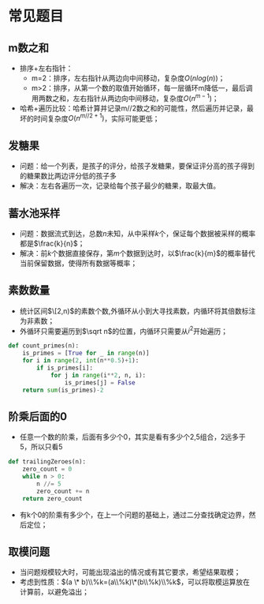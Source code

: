 # 常见题目

## m数之和

* 排序+左右指针：
  * m=2：排序，左右指针从两边向中间移动，复杂度$O(nlog(n))$；
  * m>2：排序，从第一个数的取值开始循环，每一层循环m降低一，最后调用两数之和，左右指针从两边向中间移动，复杂度$O(n^{m-1})$；
* 哈希+遍历比较：哈希计算并记录m//2数之和的可能性，然后遍历并记录，最坏的时间复杂度$O(n^{m//2+1})$，实际可能更低；

## 发糖果

* 问题：给一个列表，是孩子的评分，给孩子发糖果，要保证评分高的孩子得到的糖果数比两边评分低的孩子多
* 解决：左右各遍历一次，记录给每个孩子最少的糖果，取最大值。

## 蓄水池采样

* 问题：数据流式到达，总数$n$未知，从中采样$k$个，保证每个数据被采样的概率都是$\frac{k}{n}$；
* 解决：前$k$个数据直接保存，第$m$个数据到达时，以$\frac{k}{m}$的概率替代当前保留数据，使得所有数据等概率；

## 素数数量

* 统计区间$\[2,n)$的素数个数,外循环从小到大寻找素数，内循环将其倍数标注为非素数；
* 外循环只需要遍历到$\sqrt n$的位置，内循环只需要从$i^2$开始遍历；

```python
def count_primes(n):
    is_primes = [True for _ in range(n)]
    for i in range(2, int(n**0.5)+1):
        if is_primes[i]:
            for j in range(i**2, n, i):
                is_primes[j] = False
    return sum(is_primes)-2
```

## 阶乘后面的0

* 任意一个数的阶乘，后面有多少个0，其实是看有多少个2,5组合，2远多于5，所以只看5

```python
def trailingZeroes(n):
    zero_count = 0
    while n > 0:
        n //= 5
        zero_count += n
    return zero_count
```

* 有k个0的阶乘有多少个，在上一个问题的基础上，通过二分查找确定边界，然后定位；

## 取模问题

* 当问题规模较大时，可能出现溢出的情况或有其它要求，希望结果取模；
* 考虑到性质：$(a \* b)\\%k=(a\\%k)\*(b\\%k)\\%k$，可以将取模运算放在计算前，以避免溢出；
